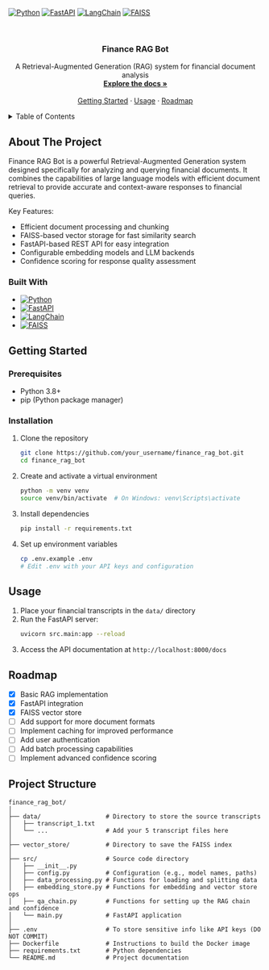 <!-- PROJECT SHIELDS -->
[![Python][Python-shield]][Python-url]
[![FastAPI][FastAPI-shield]][FastAPI-url]
[![LangChain][LangChain-shield]][LangChain-url]
[![FAISS][FAISS-shield]][FAISS-url]

<!-- PROJECT LOGO -->
<br />
<div align="center">
  <h3 align="center">Finance RAG Bot</h3>

  <p align="center">
    A Retrieval-Augmented Generation (RAG) system for financial document analysis
    <br />
    <a href="#about-the-project"><strong>Explore the docs »</strong></a>
    <br />
    <br />
    <a href="#getting-started">Getting Started</a>
    &middot;
    <a href="#usage">Usage</a>
    &middot;
    <a href="#roadmap">Roadmap</a>
  </p>
</div>

<!-- TABLE OF CONTENTS -->
<details>
  <summary>Table of Contents</summary>
  <ol>
    <li>
      <a href="#about-the-project">About The Project</a>
      <ul>
        <li><a href="#built-with">Built With</a></li>
      </ul>
    </li>
    <li>
      <a href="#getting-started">Getting Started</a>
      <ul>
        <li><a href="#prerequisites">Prerequisites</a></li>
        <li><a href="#installation">Installation</a></li>
      </ul>
    </li>
    <li><a href="#usage">Usage</a></li>
    <li><a href="#roadmap">Roadmap</a></li>
    <li><a href="#project-structure">Project Structure</a></li>
  </ol>
</details>

<!-- ABOUT THE PROJECT -->
## About The Project

Finance RAG Bot is a powerful Retrieval-Augmented Generation system designed specifically for analyzing and querying financial documents. It combines the capabilities of large language models with efficient document retrieval to provide accurate and context-aware responses to financial queries.

Key Features:
* Efficient document processing and chunking
* FAISS-based vector storage for fast similarity search
* FastAPI-based REST API for easy integration
* Configurable embedding models and LLM backends
* Confidence scoring for response quality assessment

### Built With

* [![Python][Python-shield]][Python-url]
* [![FastAPI][FastAPI-shield]][FastAPI-url]
* [![LangChain][LangChain-shield]][LangChain-url]
* [![FAISS][FAISS-shield]][FAISS-url]

<!-- GETTING STARTED -->
## Getting Started

### Prerequisites

* Python 3.8+
* pip (Python package manager)

### Installation

1. Clone the repository
   ```sh
   git clone https://github.com/your_username/finance_rag_bot.git
   cd finance_rag_bot
   ```

2. Create and activate a virtual environment
   ```sh
   python -m venv venv
   source venv/bin/activate  # On Windows: venv\Scripts\activate
   ```

3. Install dependencies
   ```sh
   pip install -r requirements.txt
   ```

4. Set up environment variables
   ```sh
   cp .env.example .env
   # Edit .env with your API keys and configuration
   ```

<!-- USAGE -->
## Usage

1. Place your financial transcripts in the `data/` directory
2. Run the FastAPI server:
   ```sh
   uvicorn src.main:app --reload
   ```
3. Access the API documentation at `http://localhost:8000/docs`

<!-- ROADMAP -->
## Roadmap

- [x] Basic RAG implementation
- [x] FastAPI integration
- [x] FAISS vector store
- [ ] Add support for more document formats
- [ ] Implement caching for improved performance
- [ ] Add user authentication
- [ ] Add batch processing capabilities
- [ ] Implement advanced confidence scoring

<!-- PROJECT STRUCTURE -->
## Project Structure

```
finance_rag_bot/
│
├── data/                  # Directory to store the source transcripts
│   ├── transcript_1.txt
│   └── ...                # Add your 5 transcript files here
│
├── vector_store/          # Directory to save the FAISS index
│
├── src/                   # Source code directory
│   ├── __init__.py
│   ├── config.py          # Configuration (e.g., model names, paths)
│   ├── data_processing.py # Functions for loading and splitting data
│   ├── embedding_store.py # Functions for embedding and vector store ops
│   ├── qa_chain.py        # Functions for setting up the RAG chain and confidence
│   └── main.py            # FastAPI application
│
├── .env                   # To store sensitive info like API keys (DO NOT COMMIT)
├── Dockerfile             # Instructions to build the Docker image
├── requirements.txt       # Python dependencies
└── README.md              # Project documentation
```

<!-- MARKDOWN LINKS & IMAGES -->
[Python-shield]: https://img.shields.io/badge/Python-3.8+-blue.svg
[Python-url]: https://www.python.org/
[FastAPI-shield]: https://img.shields.io/badge/FastAPI-009688?style=flat&logo=fastapi&logoColor=white
[FastAPI-url]: https://fastapi.tiangolo.com/
[LangChain-shield]: https://img.shields.io/badge/LangChain-FF6B6B?style=flat&logo=python&logoColor=white
[LangChain-url]: https://python.langchain.com/
[FAISS-shield]: https://img.shields.io/badge/FAISS-00A98F?style=flat&logo=python&logoColor=white
[FAISS-url]: https://github.com/facebookresearch/faiss
